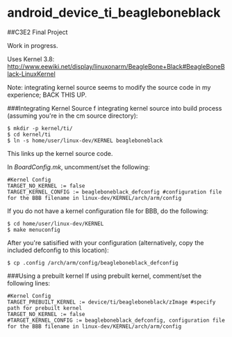 android_device_ti_beagleboneblack
=================================

##C3E2 Final Project

Work in progress.

Uses Kernel 3.8: http://www.eewiki.net/display/linuxonarm/BeagleBone+Black#BeagleBoneBlack-LinuxKernel

Note: integrating kernel source seems to modify the source code in my experience; BACK THIS UP.

###Integrating Kernel Source
f integrating kernel source into build process (assuming you're in the cm source directory):

```
$ mkdir -p kernel/ti/
$ cd kernel/ti
$ ln -s home/user/linux-dev/KERNEL beagleboneblack
```

This links up the kernel source code.

In *BoardConfig.mk*, uncomment/set the following:

```
#Kernel Config
TARGET_NO_KERNEL := false
TARGET_KERNEL_CONFIG := beagleboneblack_defconfig #configuration file for the BBB filename in linux-dev/KERNEL/arch/arm/config
```

If you do not have a kernel configuration file for BBB, do the following:

```
$ cd home/user/linux-dev/KERNEL
$ make menuconfig
```

After you're satisified with your configuration (alternatively, copy the included defconfig to this location):

```
$ cp .config /arch/arm/config/beagleboneblack_defconfig
```


###Using a prebuilt kernel
If using prebuilt kernel, comment/set the following lines:

```
#Kernel Config
TARGET_PREBUILT_KERNEL := device/ti/beagleboneblack/zImage #specify path for prebuilt kernel
TARGET_NO_KERNEL := false
#TARGET_KERNEL_CONFIG := beagleboneblack_defconfig, configuration file for the BBB filename in linux-dev/KERNEL/arch/arm/config
```
